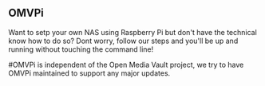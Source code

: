 ## OMVPi

Want to setp your own NAS using Raspberry Pi but don't have the technical know how to do so?
Dont worry, follow our steps and you'll be up and running without touching the command line!

#OMVPi is independent of the Open Media Vault project, we try to have OMVPi maintained to support any major updates.
